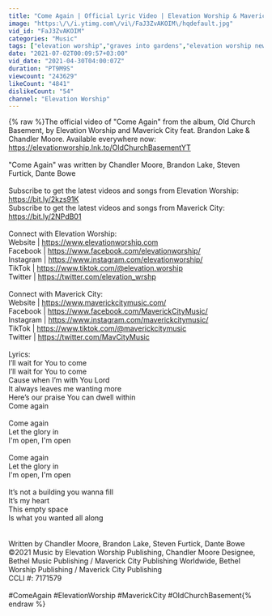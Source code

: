 ```yaml
---
title: "Come Again | Official Lyric Video | Elevation Worship & Maverick City"
image: "https:\/\/i.ytimg.com\/vi\/FaJ3ZvAKOIM\/hqdefault.jpg"
vid_id: "FaJ3ZvAKOIM"
categories: "Music"
tags: ["elevation worship","graves into gardens","elevation worship new music"]
date: "2021-07-02T00:09:57+03:00"
vid_date: "2021-04-30T04:00:07Z"
duration: "PT9M9S"
viewcount: "243629"
likeCount: "4841"
dislikeCount: "54"
channel: "Elevation Worship"
---
```

{% raw %}The official video of &quot;Come Again&quot; from the album, Old Church Basement, by Elevation Worship and Maverick City feat. Brandon Lake &amp; Chandler Moore. Available everywhere now: <a rel="nofollow" target="blank" href="https://elevationworship.lnk.to/OldChurchBasementYT">https://elevationworship.lnk.to/OldChurchBasementYT</a><br /><br />&quot;Come Again&quot; was written by Chandler Moore, Brandon Lake, Steven Furtick, Dante Bowe<br /><br />Subscribe to get the latest videos and songs from Elevation Worship: <a rel="nofollow" target="blank" href="https://bit.ly/2kzs91K">https://bit.ly/2kzs91K</a> <br />Subscribe to get the latest videos and songs from Maverick City: <a rel="nofollow" target="blank" href="https://bit.ly/2NPdB01">https://bit.ly/2NPdB01</a><br /><br />Connect with Elevation Worship: <br />Website | <a rel="nofollow" target="blank" href="https://www.elevationworship.com">https://www.elevationworship.com</a> <br />Facebook | <a rel="nofollow" target="blank" href="https://www.facebook.com/elevationworship/">https://www.facebook.com/elevationworship/</a> <br />Instagram | <a rel="nofollow" target="blank" href="https://www.instagram.com/elevationworship/">https://www.instagram.com/elevationworship/</a> <br />TikTok | <a rel="nofollow" target="blank" href="https://www.tiktok.com/@elevation.worship">https://www.tiktok.com/@elevation.worship</a><br />Twitter | <a rel="nofollow" target="blank" href="https://twitter.com/elevation_wrshp">https://twitter.com/elevation_wrshp</a> <br /><br />Connect with Maverick City: <br />Website | <a rel="nofollow" target="blank" href="https://www.maverickcitymusic.com/">https://www.maverickcitymusic.com/</a> <br />Facebook | <a rel="nofollow" target="blank" href="https://www.facebook.com/MaverickCityMusic/">https://www.facebook.com/MaverickCityMusic/</a><br />Instagram | <a rel="nofollow" target="blank" href="https://www.instagram.com/maverickcitymusic/">https://www.instagram.com/maverickcitymusic/</a><br />TikTok | <a rel="nofollow" target="blank" href="https://www.tiktok.com/@maverickcitymusic">https://www.tiktok.com/@maverickcitymusic</a><br />Twitter | <a rel="nofollow" target="blank" href="https://twitter.com/MavCityMusic">https://twitter.com/MavCityMusic</a><br /><br />Lyrics:<br />I’ll wait for You to come<br />I’ll wait for You to come<br />Cause when I’m with You Lord<br />It always leaves me wanting more<br />Here’s our praise You can dwell within<br />Come again<br /><br />Come again<br />Let the glory in<br />I'm open, I'm open <br /><br />Come again<br />Let the glory in<br />I'm open, I'm open<br /><br />It’s not a building you wanna fill<br />It’s my heart<br />This empty space<br />Is what you wanted all along<br /><br /><br />Written by Chandler Moore, Brandon Lake, Steven Furtick, Dante Bowe<br />©2021 Music by Elevation Worship Publishing, Chandler Moore Designee, Bethel Music Publishing  / Maverick City Publishing Worldwide, Bethel Worship Publishing / Maverick City Publishing<br />CCLI #: 7171579<br /><br />#ComeAgain #ElevationWorship #MaverickCity #OldChurchBasement{% endraw %}
